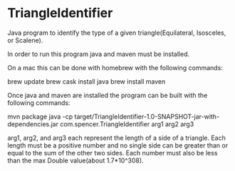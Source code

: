 # TriangleIdentifier
Java program to identify the type of a given triangle(Equilateral, Isosceles, or Scalene).

In order to run this program java and maven must be installed.

On a mac this can be done with homebrew with the following commands:

  brew update
  brew cask install java
  brew install maven

Once java and maven are installed the program can be built with the following commands:

mvn package
java -cp target/TriangleIdentifier-1.0-SNAPSHOT-jar-with-dependencies.jar com.spencer.TriangleIdentifier arg1 arg2 arg3

arg1, arg2, and arg3 each represent the length of a side of a triangle. Each length must be a positive number and no single side can be greater than or equal to the sum of the other two sides. Each number must also be less than the max Double value(about 1.7*10^308).
